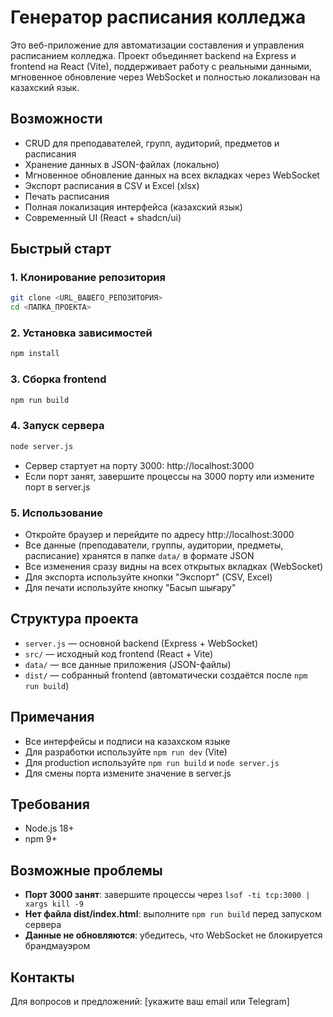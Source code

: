 # Генератор расписания колледжа

Это веб-приложение для автоматизации составления и управления расписанием колледжа. Проект объединяет backend на Express и frontend на React (Vite), поддерживает работу с реальными данными, мгновенное обновление через WebSocket и полностью локализован на казахский язык.

## Возможности
- CRUD для преподавателей, групп, аудиторий, предметов и расписания
- Хранение данных в JSON-файлах (локально)
- Мгновенное обновление данных на всех вкладках через WebSocket
- Экспорт расписания в CSV и Excel (xlsx)
- Печать расписания
- Полная локализация интерфейса (казахский язык)
- Современный UI (React + shadcn/ui)

## Быстрый старт

### 1. Клонирование репозитория
```bash
git clone <URL_ВАШЕГО_РЕПОЗИТОРИЯ>
cd <ПАПКА_ПРОЕКТА>
```

### 2. Установка зависимостей
```bash
npm install
```

### 3. Сборка frontend
```bash
npm run build
```

### 4. Запуск сервера
```bash
node server.js
```

- Сервер стартует на порту 3000: http://localhost:3000
- Если порт занят, завершите процессы на 3000 порту или измените порт в server.js

### 5. Использование
- Откройте браузер и перейдите по адресу http://localhost:3000
- Все данные (преподаватели, группы, аудитории, предметы, расписание) хранятся в папке `data/` в формате JSON
- Все изменения сразу видны на всех открытых вкладках (WebSocket)
- Для экспорта используйте кнопки "Экспорт" (CSV, Excel)
- Для печати используйте кнопку "Басып шығару"

## Структура проекта
- `server.js` — основной backend (Express + WebSocket)
- `src/` — исходный код frontend (React + Vite)
- `data/` — все данные приложения (JSON-файлы)
- `dist/` — собранный frontend (автоматически создаётся после `npm run build`)

## Примечания
- Все интерфейсы и подписи на казахском языке
- Для разработки используйте `npm run dev` (Vite)
- Для production используйте `npm run build` и `node server.js`
- Для смены порта измените значение в server.js

## Требования
- Node.js 18+
- npm 9+

## Возможные проблемы
- **Порт 3000 занят**: завершите процессы через `lsof -ti tcp:3000 | xargs kill -9`
- **Нет файла dist/index.html**: выполните `npm run build` перед запуском сервера
- **Данные не обновляются**: убедитесь, что WebSocket не блокируется брандмауэром

## Контакты
Для вопросов и предложений: [укажите ваш email или Telegram]
